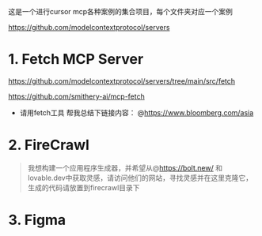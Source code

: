 这是一个进行cursor mcp各种案例的集合项目，每个文件夹对应一个案例

https://github.com/modelcontextprotocol/servers

# 1. Fetch MCP Server

https://github.com/modelcontextprotocol/servers/tree/main/src/fetch

https://github.com/smithery-ai/mcp-fetch

- 请用fetch工具 帮我总结下链接内容： @https://www.bloomberg.com/asia 


# 2. FireCrawl

> 我想构建一个应用程序生成器，并希望从@https://bolt.new/ 和 lovable.dev中获取灵感，请访问他们的网站，寻找灵感并在这里克隆它，生成的代码请放置到firecrawl目录下


# 3. Figma